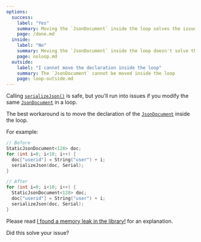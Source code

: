 ```yaml
---
options:
  success:
    label: "Yes"
    summary: Moving the `JsonDocument` inside the loop solves the issue
    page: /done.md
  inside:
    label: "No"
    summary: Moving the `JsonDocument` inside the loop doesn't solve the issue
    page: noloop.md
  outside:
    label: "I cannot move the declaration inside the loop"
    summary: The `JsonDocument` cannot be moved inside the loop
    page: loop-outside.md
---
```


Calling [`serializeJson()`](/v7/api/json/serializejson/) is safe, but you'll run into issues if you modify the same [`JsonDocument`](/v7/api/jsondocument/) in a loop.

The best workaround is to move the declaration of the [`JsonDocument`](/v7/api/jsondocument/) inside the loop.

For example:

```c++
// Before
StaticJsonDocument<128> doc;
for (int i=0; i<10; i++) {
  doc["userid"] = String("user") + i;
  serializeJson(doc, Serial);
}

// After
for (int i=0; i<10; i++) {
  StaticJsonDocument<128> doc;
  doc["userid"] = String("user") + i;
  serializeJson(doc, Serial);
}
```

Please read [I found a memory leak in the library!](/v7/issues/memory-leak/) for an explanation.

Did this solve your issue?
